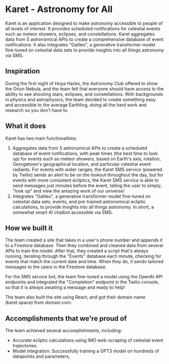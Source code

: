 # Karet - Astronomy for All

Karet is an application designed to make astronomy accessible to people of all levels of interest. It provides scheduled notifications for celestial events such as meteor showers, eclipses, and constellations. Karet aggregates data from 5 astronomical APIs to create a comprehensive database of event notifications. It also integrates "Galileo", a generative transformer model fine-tuned on celestial data sets to provide insights into all things astronomy via SMS.

## Inspiration

During the first night of Hoya Hacks, the Astronomy Club offered to show the Orion Nebula, and the team felt that everyone should have access to the ability to see shooting stars, eclipses, and constellations. With backgrounds in physics and astrophysics, the team decided to create something easy and accessible to the average Earthling, doing all the hard work and research so you don't have to.

## What it does

Karet has two main functionalities:

1. Aggregates data from 5 astronomical APIs to create a scheduled database of event notifications, with peak times (the best time to look up) for events such as meteor showers, based on Earth's axis, rotation, Georgetown's geographical location, and particular celestial event radiants. For events with wider ranges, the Karet SMS service (powered by Twilio) sends an alert to be on the lookout throughout the day, but for events with more consistent ecliptics, the Karet SMS service is able to send messages just minutes before the event, telling the user to simply, "look up" and view the amazing work of our universe!
2. Integrates "Galileo", a generative transformer model fine-tuned on celestial data sets, events, and pre-trained astronomical ecliptic calculations, to provide insights into all things astronomy. In short, a somewhat smart AI chatbot accessible via SMS.

## How we built it

The team created a site that takes in a user's phone number and appends it to a Firestore database. Then they combined and cleaned data from several APIs to train the model. After that, they created a script that's always running, iterating through the "Events" database each minute, checking for events that match the current date and time. When they do, it sends tailored messages to the users in the Firestore database.

For the SMS service bot, the team fine-tuned a model using the OpenAI API endpoints and integrated the "Completion" endpoint in the Twilio console, so that it is always awaiting a message and ready to help!

The team also built the site using React, and got their domain name (karet.space) from domain.com.


## Accomplishments that we're proud of

The team achieved several accomplishments, including:

- Accurate ecliptic calculations using IMO web-scraping of celestial event trajectories.
- Model integration: Successfully training a GPT3 model on hundreds of datapoints and parameters,
